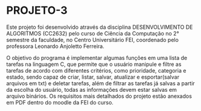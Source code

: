 # PROJETO-3

Este projeto foi desenvolvido através da disciplina DESENVOLVIMENTO DE ALGORITMOS (CC2632) pelo curso de Ciência da Computação no 2° semestre da faculdade, no Centro Universitário FEI, coordenado pelo professora Leonardo Anjoletto Ferreira.


O objetivo do programa é implementar algumas funções em uma lista de tarefas na linguagem C, que permite que o usuário manipule e filtre as tarefas de acordo com diferentes critérios, como prioridade, categoria e estado, sendo capaz de criar, listar, salvar, atualizar e esportar(salvar arquivos em txt) e deletar tarefas, além de filtrar as tarefas já salvas a partir da escolha do usuário, todas as informações devem estar salvas em arquivo binários. Os requisitos mais detalhados do projeto estão anexados em PDF dentro do moodle da FEI do curso.
